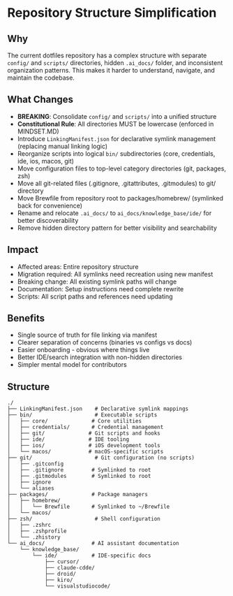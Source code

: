 # Repository Structure Simplification

## Why
The current dotfiles repository has a complex structure with separate `config/` and `scripts/` directories, hidden `.ai_docs/` folder, and inconsistent organization patterns. This makes it harder to understand, navigate, and maintain the codebase.

## What Changes
- **BREAKING**: Consolidate `config/` and `scripts/` into a unified structure
- **Constitutional Rule**: All directories MUST be lowercase (enforced in MINDSET.MD)
- Introduce `LinkingManifest.json` for declarative symlink management (replacing manual linking logic)
- Reorganize scripts into logical `bin/` subdirectories (core, credentials, ide, ios, macos, git)
- Move configuration files to top-level category directories (git, packages, zsh)
- Move all git-related files (.gitignore, .gitattributes, .gitmodules) to git/ directory
- Move Brewfile from repository root to packages/homebrew/ (symlinked back for convenience)
- Rename and relocate `.ai_docs/` to `ai_docs/knowledge_base/ide/` for better discoverability
- Remove hidden directory pattern for better visibility and searchability

## Impact
- Affected areas: Entire repository structure
- Migration required: All symlinks need recreation using new manifest
- Breaking change: All existing symlink paths will change
- Documentation: Setup instructions need complete rewrite
- Scripts: All script paths and references need updating

## Benefits
- Single source of truth for file linking via manifest
- Clearer separation of concerns (binaries vs configs vs docs)
- Easier onboarding - obvious where things live
- Better IDE/search integration with non-hidden directories
- Simpler mental model for contributors

## Structure
```
./
├── LinkingManifest.json    # Declarative symlink mappings
├── bin/                    # Executable scripts
│   ├── core/              # Core utilities
│   ├── credentials/       # Credential management
│   ├── git/              # Git scripts and hooks
│   ├── ide/              # IDE tooling
│   ├── ios/              # iOS development tools
│   └── macos/            # macOS-specific scripts
├── git/                    # Git configuration (no scripts)
│   ├── .gitconfig
│   ├── .gitignore         # Symlinked to root
│   ├── .gitmodules        # Symlinked to root
│   ├── ignore
│   └── aliases
├── packages/              # Package managers
│   ├── homebrew/
│   │   └── Brewfile       # Symlinked to ~/Brewfile
│   └── macos/
├── zsh/                    # Shell configuration
│   ├── .zshrc
│   ├── .zshprofile
│   └── .zhistory
└── ai_docs/               # AI assistant documentation
    └── knowledge_base/
        └── ide/           # IDE-specific docs
            ├── cursor/
            ├── claude-cdde/
            ├── droid/
            ├── kiro/
            └── visualstudiocode/
```
